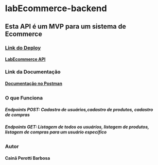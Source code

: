 # labEcommerce-backend

## Esta API é um MVP para um sistema de Ecommerce

### [Link do Deploy](https://labecommerce-backend-caina.onrender.com)

#### [LabEcommerce API]([https://documenter.getpostman.com/view/16817790/UVC3kTiC](https://labecommerce-backend-caina.onrender.com))

### Link da Documentação

#### [Documentação no Postman](https://documenter.getpostman.com/view/22377076/2s8YzMY5jh)

##

### O que Funciona 

##### Endpoints POST: Cadastro de usuários,cadastro de produtos, cadastro de compras
##### Endpoints GET: Listagem de todos os usuários, listagem de produtos, listagem de compras para um usuário específico

##

### Autor 
#### Cainã Perotti Barbosa


